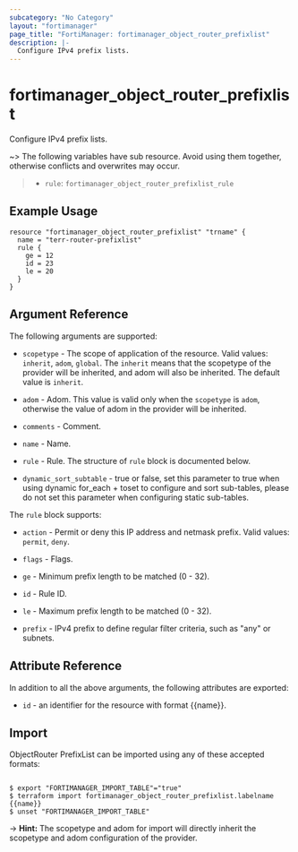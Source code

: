 ```yaml
---
subcategory: "No Category"
layout: "fortimanager"
page_title: "FortiManager: fortimanager_object_router_prefixlist"
description: |-
  Configure IPv4 prefix lists.
---
```


# fortimanager_object_router_prefixlist
Configure IPv4 prefix lists.

~> The following variables have sub resource. Avoid using them together, otherwise conflicts and overwrites may occur.
>- `rule`: `fortimanager_object_router_prefixlist_rule`



## Example Usage

```hcl
resource "fortimanager_object_router_prefixlist" "trname" {
  name = "terr-router-prefixlist"
  rule {
    ge = 12
    id = 23
    le = 20
  }
}
```

## Argument Reference


The following arguments are supported:

* `scopetype` - The scope of application of the resource. Valid values: `inherit`, `adom`, `global`. The `inherit` means that the scopetype of the provider will be inherited, and adom will also be inherited. The default value is `inherit`.
* `adom` - Adom. This value is valid only when the `scopetype` is `adom`, otherwise the value of adom in the provider will be inherited.

* `comments` - Comment.
* `name` - Name.
* `rule` - Rule. The structure of `rule` block is documented below.
* `dynamic_sort_subtable` - true or false, set this parameter to true when using dynamic for_each + toset to configure and sort sub-tables, please do not set this parameter when configuring static sub-tables.

The `rule` block supports:

* `action` - Permit or deny this IP address and netmask prefix. Valid values: `permit`, `deny`.

* `flags` - Flags.
* `ge` - Minimum prefix length to be matched (0 - 32).
* `id` - Rule ID.
* `le` - Maximum prefix length to be matched (0 - 32).
* `prefix` - IPv4 prefix to define regular filter criteria, such as "any" or subnets.


## Attribute Reference

In addition to all the above arguments, the following attributes are exported:
* `id` - an identifier for the resource with format {{name}}.

## Import

ObjectRouter PrefixList can be imported using any of these accepted formats:
```

$ export "FORTIMANAGER_IMPORT_TABLE"="true"
$ terraform import fortimanager_object_router_prefixlist.labelname {{name}}
$ unset "FORTIMANAGER_IMPORT_TABLE"
```
-> **Hint:** The scopetype and adom for import will directly inherit the scopetype and adom configuration of the provider.
